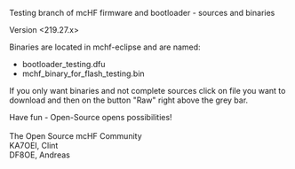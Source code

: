 Testing branch of mcHF firmware and bootloader - sources and binaries


Version <219.27.x>


Binaries are located in mchf-eclipse and are named:
- bootloader_testing.dfu
- mchf_binary_for_flash_testing.bin

If you only want binaries and not complete sources click on file you want to download and then on the button "Raw" right above the grey bar.

Have fun - Open-Source opens possibilities!
<br><br>
The Open Source mcHF Community<br>
KA7OEI, Clint<br>
DF8OE, Andreas
